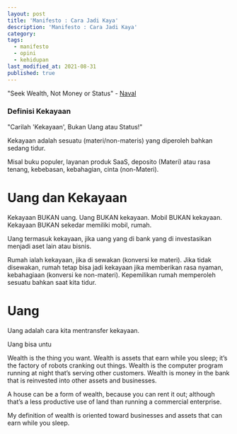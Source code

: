 ```yaml
---
layout: post
title: 'Manifesto : Cara Jadi Kaya'
description: 'Manifesto : Cara Jadi Kaya'
category:
tags:
  - manifesto
  - opini
  - kehidupan
last_modified_at: 2021-08-31
published: true
---
```


"Seek Wealth, Not Money or Status" - [Naval](https://nav.al/rich)

### Definisi Kekayaan

"Carilah 'Kekayaan', Bukan Uang atau Status!"

Kekayaan adalah sesuatu (materi/non-materis) yang diperoleh bahkan sedang tidur.

Misal buku populer, layanan produk SaaS, deposito (Materi) atau rasa tenang, kebebasan, kebahagian, cinta (non-Materi).

# Uang dan Kekayaan

Kekayaan BUKAN uang. Uang BUKAN kekayaan. Mobil BUKAN kekayaan. Kekayaan BUKAN sekedar memiliki mobil, rumah.

Uang termasuk kekayaan, jika uang yang di bank yang di investasikan menjadi aset lain atau bisnis.

Rumah ialah kekayaan, jika di sewakan (konversi ke materi). Jika tidak disewakan, rumah tetap bisa jadi kekayaan jika memberikan rasa nyaman, kebahagiaan (konversi ke non-materi). Kepemilikan rumah memperoleh sesuatu bahkan saat kita tidur.


# Uang

Uang adalah cara kita mentransfer kekayaan.

Uang bisa untu


Wealth is the thing you want. Wealth is assets that earn while you sleep; it’s the factory of robots cranking out things. Wealth is the computer program running at night that’s serving other customers. Wealth is money in the bank that is reinvested into other assets and businesses.

A house can be a form of wealth, because you can rent it out; although that’s a less productive use of land than running a commercial enterprise.

My definition of wealth is oriented toward businesses and assets that can earn while you sleep.
